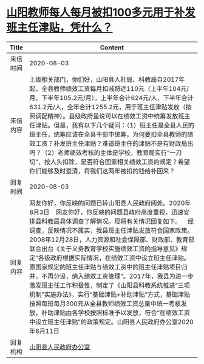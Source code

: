 # <a href="http://www.shangluo.gov.cn/zmhd/ldxxxx.jsp?urltype=leadermail.LeaderMailContentUrl&wbtreeid=1112&leadermailid=6271">山阳教师每人每月被扣100多元用于补发班主任津贴，凭什么？</a>
|Title|Content|
|:---:|---|
|来信时间|2020-08-03|
|来信内容|上级相关部门，你们好，山阳县人社局、科教局自2017年起，全县教师绩效工资每月扣减将近110元（上半年104元/月，下半年105.2元/月），上半年合计624元/人，下半年合计631.2元/人，全年合计1255.2元，用于班主任津贴发放（按照调配精神）。县级政府虽说可以在绩效工资中统筹发放班主任津贴。但是，我有以下几个疑问：（1）班主任是全县人民的班主任，统筹应该在全县干部中统筹，为何要扣全县教师的绩效工资？补发班主任津贴？难道班主任的津贴不是有财政局出吗？（2）老师绩效考核的主体是学校，教育局实行“一刀切”，按人头扣除，是否符合国家相关绩效工资的规定？希望你们能够及时查清，将我们这两年被扣的钱给补回来？|
|回复时间|2020-08-03|
|回复内容|网友你好，你反映的问题已转山阳县人民政府阅处。2020年8月3日    网友你好，你反映的问题县政府高度重视，迅速安排县科教局具体调查了解情况。现将有关情况回复如下。    经调查，反映情况不属实，我县班主任津贴发放符合国家政策。2008年12月28日，人力资源和社会保障部、财政部、教育部联合出台《关于义务教育学校实施绩效工资的指导意见》规定“各级政府根据实际情况，在绩效工资中设立班主任津贴。原国家规定的班主任津贴与绩效工资中的班主任津贴项目归并，不再分设，纳入绩效工资管理”。2017年，我县为进一步激发班主任工作积极性，制定了《山阳县科教系统推进“三项机制”实施办法》，实行“基础津贴+补助津贴”方式，基础津贴按照每班每月300元从全县教师绩效工资总量中统一考核发放，补助津贴由各学校按照标准予以发放，符合“在绩效工资中设立班主任津贴”的政策规定。山阳县人民政府办公室2020年8月11日|
|回复机构|<a href="../../categories/agencies/山阳县人民政府办公室.md">山阳县人民政府办公室</a>|
